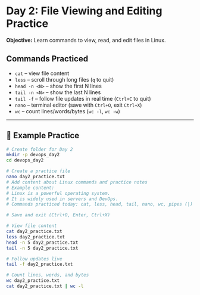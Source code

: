 # Day 2: File Viewing and Editing Practice

**Objective:** Learn commands to view, read, and edit files in Linux.

## Commands Practiced
- `cat` – view file content
- `less` – scroll through long files (`q` to quit)
- `head -n <N>` – show the first N lines
- `tail -n <N>` – show the last N lines
- `tail -f` – follow file updates in real time (`Ctrl+C` to quit)
- `nano` – terminal editor (save with `Ctrl+O`, exit `Ctrl+X`)
- `wc` – count lines/words/bytes (`wc -l`, `wc -w`)


---

## 📄 Example Practice

```bash
# Create folder for Day 2
mkdir -p devops_day2
cd devops_day2

# Create a practice file
nano day2_practice.txt
# Add content about Linux commands and practice notes
# Example content:
# Linux is a powerful operating system.
# It is widely used in servers and DevOps.
# Commands practiced today: cat, less, head, tail, nano, wc, pipes (|)

# Save and exit (Ctrl+O, Enter, Ctrl+X)

# View file content
cat day2_practice.txt
less day2_practice.txt
head -n 5 day2_practice.txt
tail -n 5 day2_practice.txt

# Follow updates live
tail -f day2_practice.txt

# Count lines, words, and bytes
wc day2_practice.txt
cat day2_practice.txt | wc -l
